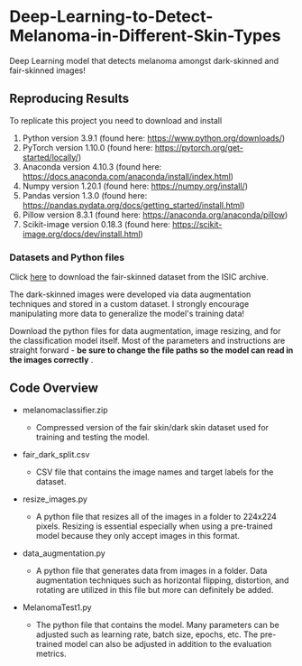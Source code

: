 # Deep-Learning-to-Detect-Melanoma-in-Different-Skin-Types

Deep Learning model that detects melanoma amongst dark-skinned and fair-skinned images!

## Reproducing Results

To replicate this project you need to download and install

1. Python version 3.9.1 (found here: https://www.python.org/downloads/)
2. PyTorch version 1.10.0 (found here: https://pytorch.org/get-started/locally/)
3. Anaconda version 4.10.3 (found here: https://docs.anaconda.com/anaconda/install/index.html)
4. Numpy version 1.20.1 (found here: https://numpy.org/install/)
5. Pandas version 1.3.0 (found here: https://pandas.pydata.org/docs/getting_started/install.html)
6. Pillow version 8.3.1 (found here: https://anaconda.org/anaconda/pillow)
7. Scikit-image version 0.18.3 (found here: https://scikit-image.org/docs/dev/install.html)

### Datasets and Python files

Click [here](https://www.kaggle.com/c/siim-isic-melanoma-classification/data/) to download the fair-skinned dataset from the ISIC archive. 

The dark-skinned images were developed via data augmentation techniques and stored in a custom dataset. I strongly encourage manipulating more data to generalize the model's training data! 

Download the python files for data augmentation, image resizing, and for the classification model itself. Most of the parameters and instructions are straight forward - **be sure to change the file paths so the model can read in the images correctly** . 

## Code Overview

* melanomaclassifier.zip
  * Compressed version of the fair skin/dark skin dataset used for training and testing the model.   

* fair_dark_split.csv 
  * CSV file that contains the image names and target labels for the dataset.

* resize_images.py
  * A python file that resizes all of the images in a folder to 224x224 pixels. Resizing is essential especially when using a pre-trained model because they only accept images in this format. 

* data_augmentation.py
  * A python file that generates data from images in a folder. Data augmentation techniques such as horizontal flipping, distortion, and rotating are utilized in this file but more can definitely be added. 

* MelanomaTest1.py
  * The python file that contains the model. Many parameters can be adjusted such as learning rate, batch size, epochs, etc. The pre-trained model can also be adjusted in addition to the evaluation metrics.  
